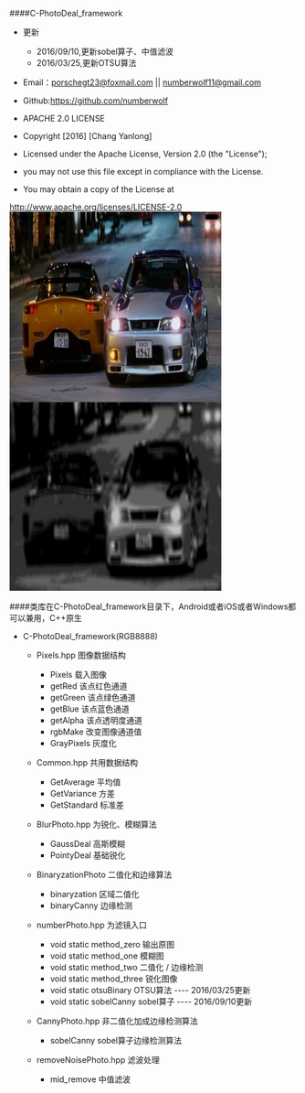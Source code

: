 ####C-PhotoDeal_framework    
* 更新  
    * 2016/09/10,更新sobel算子、中值滤波
    * 2016/03/25,更新OTSU算法 
       
* Email：porschegt23@foxmail.com || numberwolf11@gmail.com       
* Github:https://github.com/numberwolf       
* APACHE 2.0 LICENSE       
* Copyright [2016] [Chang Yanlong]        
              
* Licensed under the Apache License, Version 2.0 (the "License");        
* you may not use this file except in compliance with the License.         
* You may obtain a copy of the License at               
                              
http://www.apache.org/licenses/LICENSE-2.0     
<img src="Demo_img/gtr_gauss.png" />

####类库在C-PhotoDeal_framework目录下，Android或者iOS或者Windows都可以兼用，C++原生  
* C-PhotoDeal_framework(RGB8888)    
    * Pixels.hpp 图像数据结构      
        * Pixels 载入图像
        * getRed 该点红色通道
        * getGreen 该点绿色通道
        * getBlue 该点蓝色通道
        * getAlpha 该点透明度通道
        * rgbMake 改变图像通道值
        * GrayPixels 灰度化

    * Common.hpp 共用数据结构    
        * GetAverage 平均值
        * GetVariance 方差
        * GetStandard 标准差

    * BlurPhoto.hpp 为锐化、模糊算法       
        * GaussDeal 高斯模糊
        * PointyDeal 基础锐化

    * BinaryzationPhoto 二值化和边缘算法       
        * binaryzation 区域二值化
        * binaryCanny 边缘检测

    * numberPhoto.hpp 为滤镜入口       
        * void static method_zero 输出原图
        * void static method_one 模糊图
        * void static method_two 二值化 / 边缘检测
        * void static method_three 锐化图像
        * void static otsuBinary OTSU算法 ---- 2016/03/25更新
        * void static sobelCanny sobel算子 ---- 2016/09/10更新

    * CannyPhoto.hpp 非二值化加成边缘检测算法
        * sobelCanny sobel算子边缘检测算法

    * removeNoisePhoto.hpp 滤波处理
        * mid_remove 中值滤波



